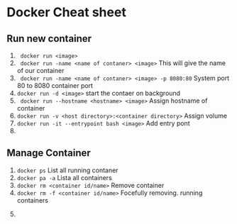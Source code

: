 # Docker Cheat sheet

## Run new container

1. ``` docker run <image>```
2. ``` docker run -name <name of contaner> <image>``` This will give the name of our container
3. ``` docker run -name <name of contaner> <image> -p 8080:80``` System port 80 to 8080 container port
4. ``` docker run -d <image> ``` start the contaer on background
5. ``` docker run --hostname <hostname> <image>``` Assign hostname of container
6. ``` docker run -v <host directory>:<container directory> ``` Assign volume
7. ``` docker run -it --entrypoint bash <image> ``` Add entry pont
8. 


## Manage Container 

1. ``` docker ps ``` List all running contaner
2. ``` docker pa -a ``` Lista all containers
3. ``` docker rm <container id/name> ``` Remove container
4. ``` docker rm -f <container id/name> ``` Focefully removing. running containers
5. ``` docker 
